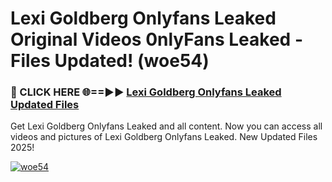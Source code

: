# Lexi Goldberg Onlyfans Leaked Original Videos 0nlyFans Leaked - Files Updated! (woe54)

<h3>🔴 CLICK HERE 🌐==►► <a href="https://tinyurl.com/3hn5wdd3" rel="nofollow">Lexi Goldberg Onlyfans Leaked Updated Files</a></h3>

Get Lexi Goldberg Onlyfans Leaked and all content. Now you can access all videos and pictures of Lexi Goldberg Onlyfans Leaked. New Updated Files 2025!

[![woe54](https://i.imgur.com/4HnBqBT.gif)](https://tinyurl.com/3hn5wdd3)
